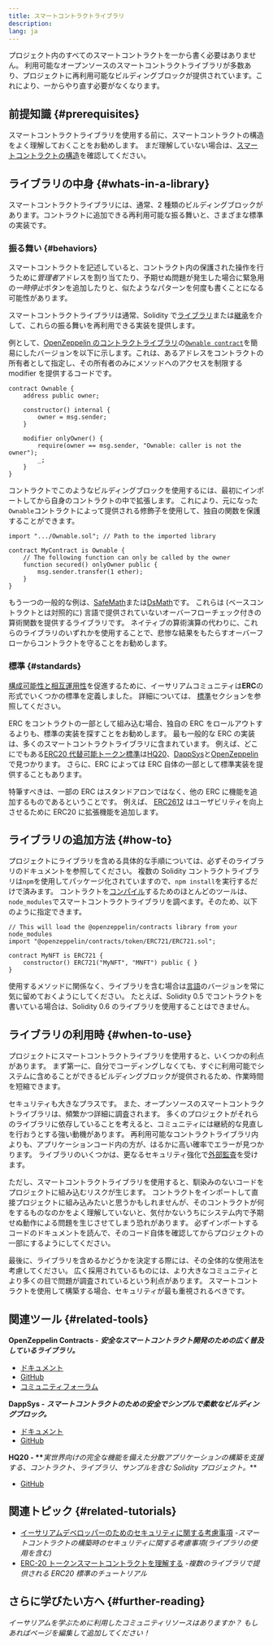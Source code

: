 ```yaml
---
title: スマートコントラクトライブラリ
description:
lang: ja
---
```


プロジェクト内のすべてのスマートコントラクトを一から書く必要はありません。 利用可能なオープンソースのスマートコントラクトライブラリが多数あり、プロジェクトに再利用可能なビルディングブロックが提供されています。これにより、一からやり直す必要がなくなります。

## 前提知識 \{#prerequisites}

スマートコントラクトライブラリを使用する前に、スマートコントラクトの構造をよく理解しておくことをお勧めします。 まだ理解していない場合は、[スマートコントラクトの構造](/developers/docs/smart-contracts/anatomy/)を確認してください。

## ライブラリの中身 \{#whats-in-a-library}

スマートコントラクトライブラリには、通常、2 種類のビルディングブロックがあります。コントラクトに追加できる再利用可能な振る舞いと、さまざまな標準の実装です。

### 振る舞い \{#behaviors}

スマートコントラクトを記述していると、コントラクト内の保護された操作を行うために*管理者*アドレスを割り当てたり、予期せぬ問題が発生した場合に緊急用の*一時停止*ボタンを追加したりと、似たようなパターンを何度も書くことになる可能性があります。

スマートコントラクトライブラリは通常、Solidity で[ライブラリ](https://solidity.readthedocs.io/en/v0.7.2/contracts.html#libraries)または[継承](https://solidity.readthedocs.io/en/v0.7.2/contracts.html#inheritance)を介して、これらの振る舞いを再利用できる実装を提供します。

例として、[OpenZeppelin のコントラクトライブラリ](https://github.com/OpenZeppelin/openzeppelin-contracts)の[`Ownable contract`](https://github.com/OpenZeppelin/openzeppelin-contracts/blob/v3.2.0/contracts/access/Ownable.sol)を簡易にしたバージョンを以下に示します。これは、あるアドレスをコントラクトの所有者として指定し、その所有者のみにメソッドへのアクセスを制限する modifier を提供するコードです。

```solidity
contract Ownable {
    address public owner;

    constructor() internal {
        owner = msg.sender;
    }

    modifier onlyOwner() {
        require(owner == msg.sender, "Ownable: caller is not the owner");
        _;
    }
}
```

コントラクトでこのようなビルディングブロックを使用するには、最初にインポートしてから自身のコントラクトの中で拡張します。 これにより、元になった`Ownable`コントラクトによって提供される修飾子を使用して、独自の関数を保護することができます。

```solidity
import ".../Ownable.sol"; // Path to the imported library

contract MyContract is Ownable {
    // The following function can only be called by the owner
    function secured() onlyOwner public {
        msg.sender.transfer(1 ether);
    }
}
```

もう一つの一般的な例は、[SafeMath](https://docs.openzeppelin.com/contracts/3.x/utilities#math)または[DsMath](https://dappsys.readthedocs.io/en/latest/ds_math.html)です。 これらは (ベースコントラクトとは対照的に) 言語で提供されていないオーバーフローチェック付きの算術関数を提供するライブラリです。 ネイティブの算術演算の代わりに、これらのライブラリのいずれかを使用することで、悲惨な結果をもたらすオーバーフローからコントラクトを守ることをお勧めします。

### 標準 \{#standards}

[構成可能性と相互運用性](/developers/docs/smart-contracts/composability/)を促進するために、イーサリアムコミュニティは**ERC**の形式でいくつかの標準を定義しました。 詳細については、 [標準](/developers/docs/standards/)セクションを参照してください。

ERC をコントラクトの一部として組み込む場合、独自の ERC をロールアウトするよりも、標準の実装を探すことをお勧めします。 最も一般的な ERC の実装は、多くのスマートコントラクトライブラリに含まれています。 例えば、どこにでもある[ERC20 代替可能トークン標準](/developers/tutorials/understand-the-erc-20-token-smart-contract/)は[HQ20](https://github.com/HQ20/contracts/blob/master/contracts/token/README.md)、[DappSys](https://github.com/dapphub/ds-token/)と[OpenZeppelin](https://docs.openzeppelin.com/contracts/3.x/erc20)で見つかります。 さらに、ERC によっては ERC 自体の一部として標準実装を提供することもあります。

特筆すべきは、一部の ERC はスタンドアロンではなく、他の ERC に機能を追加するものであるということです。 例えば、 [ERC2612](https://eips.ethereum.org/EIPS/eip-2612) はユーザビリティを向上させるために ERC20 に拡張機能を追加します。

## ライブラリの追加方法 \{#how-to}

プロジェクトにライブラリを含める具体的な手順については、必ずそのライブラリのドキュメントを参照してください。 複数の Solidity コントラクトライブラリは`npm`を使用してパッケージ化されていますので、`npm install`を実行するだけで済みます。 コントラクトを[コンパイル](/developers/docs/smart-contracts/compiling/)するためのほとんどのツールは、`node_modules`でスマートコントラクトライブラリを調べます。そのため、以下のように指定できます。

```solidity
// This will load the @openzeppelin/contracts library from your node_modules
import "@openzeppelin/contracts/token/ERC721/ERC721.sol";

contract MyNFT is ERC721 {
    constructor() ERC721("MyNFT", "MNFT") public { }
}
```

使用するメソッドに関係なく、ライブラリを含む場合は[言語](/developers/docs/smart-contracts/languages/)のバージョンを常に気に留めておくようにしてください。 たとえば、Solidity 0.5 でコントラクトを書いている場合は、Solidity 0.6 のライブラリを使用することはできません。

## ライブラリの利用時 \{#when-to-use}

プロジェクトにスマートコントラクトライブラリを使用すると、いくつかの利点があります。 まず第一に、自分でコーディングしなくても、すぐに利用可能でシステムに含めることができるビルディングブロックが提供されるため、作業時間を短縮できます。

セキュリティも大きなプラスです。 また、オープンソースのスマートコントラクトライブラリは、頻繁かつ詳細に調査されます。 多くのプロジェクトがそれらのライブラリに依存していることを考えると、コミュニティには継続的な見直しを行おうとする強い動機があります。 再利用可能なコントラクトライブラリ内よりも、アプリケーションコード内の方が、はるかに高い確率でエラーが見つかります。 ライブラリのいくつかは、更なるセキュリティ強化で[外部監査](https://github.com/OpenZeppelin/openzeppelin-contracts/tree/master/audit)を受けます。

ただし、スマートコントラクトライブラリを使用すると、馴染みのないコードをプロジェクトに組み込むリスクが生じます。 コントラクトをインポートして直接プロジェクトに組み込みたいと思うかもしれませんが、そのコントラクトが何をするものなのかをよく理解していないと、気付かないうちにシステム内で予期せぬ動作による問題を生じさせてしまう恐れがあります。 必ずインポートするコードのドキュメントを読んで、そのコード自体を確認してからプロジェクトの一部にするようにしてください。

最後に、ライブラリを含めるかどうかを決定する際には、その全体的な使用法を考慮してください。 広く採用されているものには、より大きなコミュニティとより多くの目で問題が調査されているという利点があります。 スマートコントラクトを使用して構築する場合、セキュリティが最も重視されるべきです。

## 関連ツール \{#related-tools}

**OpenZeppelin Contracts -** **_安全なスマートコントラクト開発のための広く普及しているライブラリ。_**

- [ドキュメント](https://docs.openzeppelin.com/contracts/)
- [GitHub](https://github.com/OpenZeppelin/openzeppelin-contracts)
- [コミュニティフォーラム](https://forum.openzeppelin.com/c/general/16)

**DappSys -** **_スマートコントラクトのための安全でシンプルで柔軟なビルディングブロック。_**

- [ドキュメント](https://dappsys.readthedocs.io/)
- [GitHub](https://github.com/dapphub/dappsys)

**HQ20 - \*\***_実世界向けの完全な機能を備えた分散アプリケーションの構築を支援する、コントラクト、ライブラリ、サンプルを含む Solidity プロジェクト。_\*\*

- [GitHub](https://github.com/HQ20/contracts)

## 関連トピック \{#related-tutorials}

- [イーサリアムデベロッパーのためのセキュリティに関する考慮事項](/developers/docs/smart-contracts/security/) _-スマートコントラクトの構築時のセキュリティに関する考慮事項(ライブラリの使用を含む)_
- [ERC-20 トークンスマートコントラクトを理解する](/developers/tutorials/understand-the-erc-20-token-smart-contract/) _-複数のライブラリで提供される ERC20 標準のチュートリアル_

## さらに学びたい方へ \{#further-reading}

_イーサリアムを学ぶために利用したコミュニティリソースはありますか？ もしあればページを編集して追加してください！_
